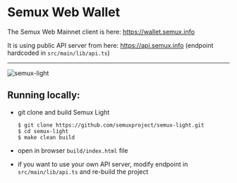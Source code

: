 
# Semux Web Wallet

The Semux Web Mainnet client is here: https://wallet.semux.info 

It is using public API server from here: https://api.semux.info (endpoint hardcoded in `src/main/lib/api.ts`)

---

![semux-light](https://github.com/semuxproject/semux-light/raw/assets/semux-light-testnet.png)

## Running locally:


- git clone and build Semux Light
    ```
    $ git clone https://github.com/semuxproject/semux-light.git
    $ cd semux-light
    $ make clean build
    ```

- open in browser `build/index.html` file
- if you want to use your own API server, modify endpoint in `src/main/lib/api.ts` and re-build the project
